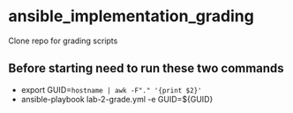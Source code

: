 # ansible_implementation_grading
Clone repo for grading scripts
## Before starting need to run these two commands 
* export GUID=`hostname | awk -F"." '{print $2}'`
* ansible-playbook lab-2-grade.yml -e GUID=${GUID}
